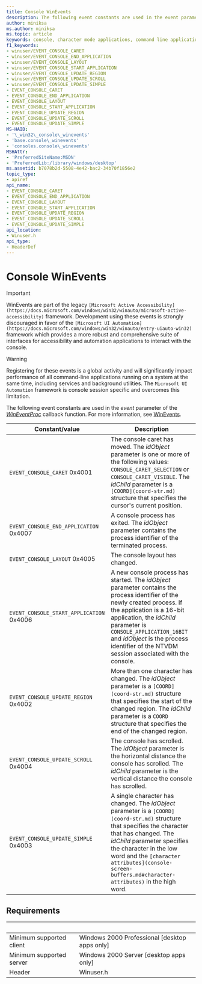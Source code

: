 ```yaml
---
title: Console WinEvents
description: The following event constants are used in the event parameter of the WinEventProc callback function. For more information, see WinEvents.
author: miniksa
ms.author: miniksa
ms.topic: article
keywords: console, character mode applications, command line applications, terminal applications, console api
f1_keywords:
- winuser/EVENT_CONSOLE_CARET
- winuser/EVENT_CONSOLE_END_APPLICATION
- winuser/EVENT_CONSOLE_LAYOUT
- winuser/EVENT_CONSOLE_START_APPLICATION
- winuser/EVENT_CONSOLE_UPDATE_REGION
- winuser/EVENT_CONSOLE_UPDATE_SCROLL
- winuser/EVENT_CONSOLE_UPDATE_SIMPLE
- EVENT_CONSOLE_CARET
- EVENT_CONSOLE_END_APPLICATION
- EVENT_CONSOLE_LAYOUT
- EVENT_CONSOLE_START_APPLICATION
- EVENT_CONSOLE_UPDATE_REGION
- EVENT_CONSOLE_UPDATE_SCROLL
- EVENT_CONSOLE_UPDATE_SIMPLE
MS-HAID:
- '\_win32\_console\_winevents'
- 'base.console\_winevents'
- 'consoles.console\_winevents'
MSHAttr:
- 'PreferredSiteName:MSDN'
- 'PreferredLib:/library/windows/desktop'
ms.assetid: b7078b2d-5508-4e42-bac2-34b70f1856e2
topic_type:
- apiref
api_name:
- EVENT_CONSOLE_CARET
- EVENT_CONSOLE_END_APPLICATION
- EVENT_CONSOLE_LAYOUT
- EVENT_CONSOLE_START_APPLICATION
- EVENT_CONSOLE_UPDATE_REGION
- EVENT_CONSOLE_UPDATE_SCROLL
- EVENT_CONSOLE_UPDATE_SIMPLE
api_location:
- Winuser.h
api_type:
- HeaderDef
---
```


# Console WinEvents

> [!IMPORTANT]
> WinEvents are part of the legacy `[Microsoft Active Accessibility](https://docs.microsoft.com/windows/win32/winauto/microsoft-active-accessibility)` framework. Development using these events is strongly discouraged in favor of the `[Microsoft UI Automation](https://docs.microsoft.com/windows/win32/winauto/entry-uiauto-win32)` framework which provides a more robust and comprehensive suite of interfaces for accessibility and automation applications to interact with the console. 

> [!WARNING]
> Registering for these events is a global activity and will significantly impact performance of all command-line applications running on a system at the same time, including services and background utilities. The `Microsoft UI Automation` framework is console session specific and overcomes this limitation.

The following event constants are used in the *event* parameter of the [*WinEventProc*](https://msdn.microsoft.com/library/windows/desktop/dd373885(v=vs.85).aspx) callback function. For more information, see [WinEvents](https://msdn.microsoft.com/library/windows/desktop/dd373889).

| Constant/value | Description |
|-|-|
| `EVENT_CONSOLE_CARET` 0x4001 | The console caret has moved. The *idObject* parameter is one or more of the following values: `CONSOLE_CARET_SELECTION` or `CONSOLE_CARET_VISIBLE`. The *idChild* parameter is a `[COORD](coord-str.md)` structure that specifies the cursor's current position. |
| `EVENT_CONSOLE_END_APPLICATION` 0x4007 | A console process has exited. The *idObject* parameter contains the process identifier of the terminated process. |
| `EVENT_CONSOLE_LAYOUT` 0x4005 | The console layout has changed. |
| `EVENT_CONSOLE_START_APPLICATION` 0x4006 | A new console process has started. The *idObject* parameter contains the process identifier of the newly created process. If the application is a 16-bit application, the *idChild* parameter is `CONSOLE_APPLICATION_16BIT` and *idObject* is the process identifier of the NTVDM session associated with the console. |
|`EVENT_CONSOLE_UPDATE_REGION` 0x4002 | More than one character has changed. The  *idObject* parameter is a `[COORD](coord-str.md)` structure that specifies the start of the changed region. The *idChild* parameter is a `COORD` structure that specifies the end of the changed region. |
|`EVENT_CONSOLE_UPDATE_SCROLL` 0x4004 | The console has scrolled. The *idObject* parameter is the horizontal distance the console has scrolled. The *idChild* parameter is the vertical distance the console has scrolled. |
|`EVENT_CONSOLE_UPDATE_SIMPLE` 0x4003 | A single character has changed. The *idObject* parameter is a `[COORD](coord-str.md)` structure that specifies the character that has changed. The *idChild* parameter specifies the character in the low word and the `[character attributes](console-screen-buffers.md#character-attributes)` in the high word. |

## Requirements

| &nbsp; | &nbsp; |
|-|-|
| Minimum supported client | Windows 2000 Professional \[desktop apps only\] |
| Minimum supported server | Windows 2000 Server \[desktop apps only\] |
| Header | Winuser.h |
